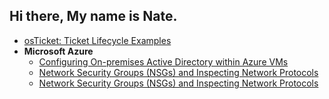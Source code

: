## Hi there, My name is Nate. 

  - [osTicket: Ticket Lifecycle Examples](https://github.com/Nate-P-IT/ticket-lifecycle)
- <b>Microsoft Azure</b>
  - [Configuring On-premises Active Directory within Azure VMs](https://github.com/Nate-P-IT/configure-ad)
  - [Network Security Groups (NSGs) and Inspecting Network Protocols](https://github.com/Nate-P-IT/azure-network-protols)
  - [Network Security Groups (NSGs) and Inspecting Network Protocols](https://github.com/Nate-P-IT/azure-network-protocols)
